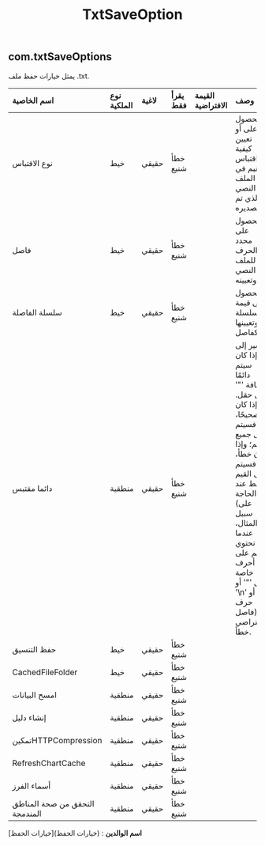 ﻿---
title: TxtSaveOption
second_title: Aspose.Cells Cloud Documen
type: docs
url: /ar/specification/model/txtsaveoptions/
description: "Aspose.Cells مواصفات النموذج السحابي: TxtSaveOptions. تعامل بسهولة مع Excel ومستندات جداول البيانات الأخرى التي تحتوي على ميزات مثل الفتح والتوليد والتحرير والتقسيم والدمج والمقارنة والتحويل"
weight: 50
---
## **com.txtSaveOptions**

 يمثل خيارات حفظ ملف .txt.

| اسم الخاصية| نوع الملكية| لاغية| يقرأ فقط| القيمة الافتراضية| وصف|
|:- |:- |:- |:- |:- |:- |
| نوع الاقتباس| خيط| حقيقي| خطأ شنيع|| الحصول على أو تعيين كيفية اقتباس القيم في الملف النصي الذي تم تصديره.|
| فاصل| خيط| حقيقي| خطأ شنيع|| الحصول على محدد الحرف للملف النصي وتعيينه.|
| سلسلة الفاصلة| خيط| حقيقي| خطأ شنيع|| الحصول على قيمة السلسلة وتعيينها كفاصل.|
| دائما مقتبس| منطقية| حقيقي| خطأ شنيع|| يشير إلى ما إذا كان سيتم دائمًا إضافة '"' لكل حقل. إذا كان صحيحًا، فسيتم نقل جميع القيم؛ وإذا كان خطأ، فسيتم نقل القيم فقط عند الحاجة (على سبيل المثال، عندما تحتوي القيم على أحرف خاصة مثل '"' أو '\n' أو حرف فاصل). الافتراضي خطأ.|
| حفظ التنسيق| خيط| حقيقي| خطأ شنيع|||
| CachedFileFolder| خيط| حقيقي| خطأ شنيع|||
| امسح البيانات| منطقية| حقيقي| خطأ شنيع|||
| إنشاء دليل| منطقية| حقيقي| خطأ شنيع|||
| تمكينHTTPCompression| منطقية| حقيقي| خطأ شنيع|||
| RefreshChartCache| منطقية| حقيقي| خطأ شنيع|||
|أسماء الفرز| منطقية| حقيقي| خطأ شنيع|||
| التحقق من صحة المناطق المندمجة| منطقية| حقيقي| خطأ شنيع|||

**اسم الوالدين** : (خيارات الحفظ)[خيارات الحفظ]